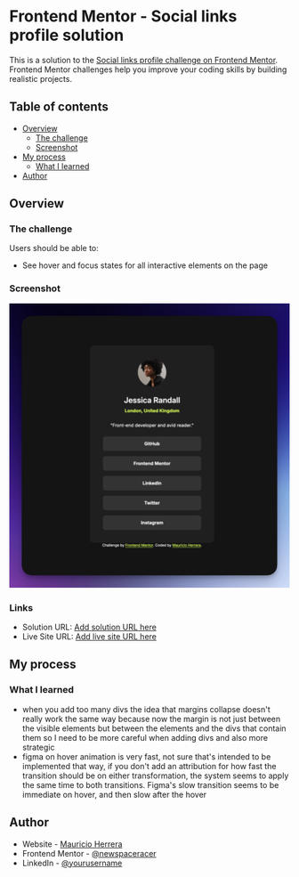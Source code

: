 # Frontend Mentor - Social links profile solution

This is a solution to the [Social links profile challenge on Frontend Mentor](https://www.frontendmentor.io/challenges/social-links-profile-UG32l9m6dQ). Frontend Mentor challenges help you improve your coding skills by building realistic projects. 

## Table of contents

- [Overview](#overview)
  - [The challenge](#the-challenge)
  - [Screenshot](#screenshot)
- [My process](#my-process)
  - [What I learned](#what-i-learned)
- [Author](#author)

## Overview

### The challenge

Users should be able to:

- See hover and focus states for all interactive elements on the page

### Screenshot

![](solution-screenshot.png)

### Links

- Solution URL: [Add solution URL here](https://your-solution-url.com)
- Live Site URL: [Add live site URL here](https://your-live-site-url.com)

## My process

### What I learned

- when you add too many divs the idea that margins collapse doesn't really work the same way because now the margin is not just between the visible elements but between the elements and the divs that contain them so I need to be more careful when adding divs and also more strategic
- figma on hover animation is very fast, not sure that's intended to be implemented that way, if you don't add an attribution for how fast the transition should be on either transformation, the system seems to apply the same time to both transitions. Figma's slow transition seems to be immediate on hover, and then slow after the hover

## Author

- Website - [Mauricio Herrera](https://www.herrera.wiki)
- Frontend Mentor - [@newspaceracer](https://www.frontendmentor.io/profile/newspaceracer)
- LinkedIn - [@yourusername](https://www.linkedin.com/in/mauricio-herrer4)

